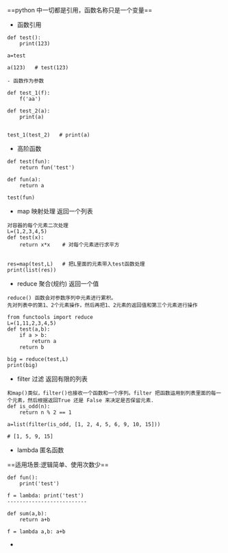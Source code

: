 ==python 中一切都是引用，函数名称只是一个变量==

- 函数引用

```
def test():
    print(123)

a=test

a(123)   # test(123)

- 函数作为参数

def test_1(f):
    f('aa')
    
def test_2(a):
    print(a)
    
    
test_1(test_2)   # print(a)
```


- 高阶函数

```
def test(fun):
    return fun('test')

def fun(a):
    return a
    
test(fun)
```

- map 映射处理  返回一个列表

```
对容器的每个元素二次处理
L=(1,2,3,4,5)
def test(x):
    return x*x    # 对每个元素进行求平方


res=map(test,L)   # 把L里面的元素带入test函数处理
print(list(res))
```

- reduce 聚合(规约)   返回一个值

```
reduce() 函数会对参数序列中元素进行累积。
先对列表中的第1、2个元素操作，然后再把1、2元素的返回值和第三个元素进行操作

from functools import reduce
L=(1,11,2,3,4,5)
def test(a,b):
    if a > b:
        return a
    return b

big = reduce(test,L)
print(big)

```
- filter 过滤  返回有限的列表

```
和map()类似，filter()也接收一个函数和一个序列。filter 把函数运用到列表里面的每一个元素，然后根据返回True 还是 False 来决定是否保留元素.
def is_odd(n):
    return n % 2 == 1

a=list(filter(is_odd, [1, 2, 4, 5, 6, 9, 10, 15]))

# [1, 5, 9, 15]
```

- lambda 匿名函数

==适用场景:逻辑简单、使用次数少==

```
def fun():
    print('test')

f = lambda: print('test')
--------------------------

def sum(a,b):
    return a+b

f = lambda a,b: a+b
```
- 

